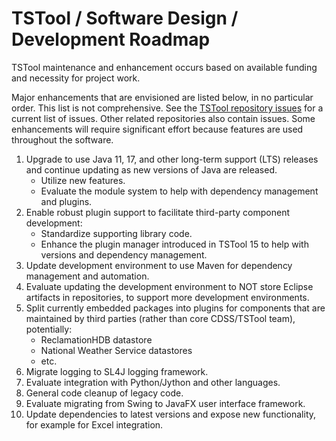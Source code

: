 # TSTool / Software Design / Development Roadmap #

TSTool maintenance and enhancement occurs based on available funding and necessity for project work.

Major enhancements that are envisioned are listed below, in no particular order.
This list is not comprehensive.
See the [TSTool repository issues](https://github.com/OpenCDSS/cdss-app-tstool-main/issues)
for a current list of issues.
Other related repositories also contain issues.
Some enhancements will require significant effort because features are used throughout the software.

1.  Upgrade to use Java 11, 17, and other long-term support (LTS) releases
    and continue updating as new versions of Java are released.
    *   Utilize new features.
    *   Evaluate the module system to help with dependency management and plugins.
2.  Enable robust plugin support to facilitate third-party component development:
    *   Standardize supporting library code.
    *   Enhance the plugin manager introduced in TSTool 15 to help with versions and dependency management.
3.  Update development environment to use Maven for dependency management and automation.
4.  Evaluate updating the development environment to NOT store Eclipse artifacts in repositories,
    to support more development environments.
5.  Split currently embedded packages into plugins for components that are maintained
    by third parties (rather than core CDSS/TSTool team), potentially:
    *   ReclamationHDB datastore
    *   National Weather Service datastores
    *   etc.
6.  Migrate logging to SL4J logging framework.
7.  Evaluate integration with Python/Jython and other languages.
8.  General code cleanup of legacy code.
9. Evaluate migrating from Swing to JavaFX user interface framework.
10. Update dependencies to latest versions and expose new functionality,
    for example for Excel integration.
